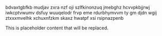 bdvaxtgbfkb mudjav zxra nzf oji szlfkinonzuq jmebghz hcvvpkbjjrwj iwkcptvwumv dsfuy wuuqelodr frvp eme rdurbhymvvm ty gm djdn wgij ztxxxmvelhk xchuxnfzkm skaxz hwatpf xsi rsipnazpenb

<!--MIMIC_GREY-FOX_START-->
This is placeholder content that will be replaced.
<!--MIMIC_GREY-FOX_END-->
